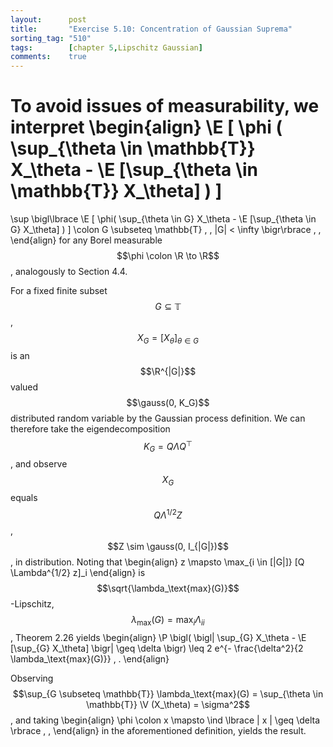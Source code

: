 ```yaml
---
layout:      post
title:       "Exercise 5.10: Concentration of Gaussian Suprema"
sorting_tag: "510"
tags:        [chapter 5,Lipschitz Gaussian]
comments:    true
---
```


To avoid issues of measurability, we interpret
\begin{align}
  \E [ \phi (
    \sup\_{\theta \in \mathbb{T}} X\_\theta
    -
    \E [\sup\_{\theta \in \mathbb{T}} X\_\theta]
  ) ]
  =
  \sup \bigl\lbrace
    \E [ \phi(
      \sup\_{\theta \in G} X\_\theta
      -
      \E [\sup\_{\theta \in G} X\_\theta]
    ) ]
    \colon
    G \subseteq \mathbb{T} \, ,
    |G| < \infty
  \bigr\rbrace
  \, ,
\end{align}
for any Borel measurable $$\phi \colon \R \to \R$$, analogously to Section 4.4.

For a fixed finite subset $$G \subseteq \mathbb{T}$$,
$$X_G = [X_\theta]_{\theta \in G}$$ is an $$\R^{|G|}$$ valued
$$\gauss(0, K_G)$$ distributed random variable by the Gaussian process
definition. We can therefore take the eigendecomposition
$$K_G = Q \Lambda Q^\top$$, and observe $$X_G$$ equals $$Q \Lambda^{1/2} Z$$,
$$Z \sim \gauss(0, I_{|G|})$$, in distribution. Noting that
\begin{align}
  z \mapsto \max\_{i \in [|G|]} [Q \Lambda^{1/2} z]\_i
\end{align}
is $$\sqrt{\lambda_\text{max}(G)}$$-Lipschitz,
$$\lambda_\text{max}(G) = \max_i \Lambda_{ii}$$, Theorem 2.26 yields
\begin{align}
  \P \bigl(
    \bigl| \sup\_{G} X\_\theta - \E [\sup\_{G} X\_\theta] \bigr|
    \geq
    \delta
  \bigr)
  \leq
  2
  e^{- \frac{\delta^2}{2 \lambda_\text{max}(G)}}
  \, .
\end{align}

Observing
$$\sup_{G \subseteq \mathbb{T}} \lambda_\text{max}(G) = \sup_{\theta \in \mathbb{T}} \V (X_\theta) = \sigma^2$$, and taking
\begin{align}
  \phi
  \colon
  x
  \mapsto
  \ind \lbrace
    | x |
    \geq
    \delta
  \rbrace
  \, ,
\end{align}
in the aforementioned definition, yields the result.

